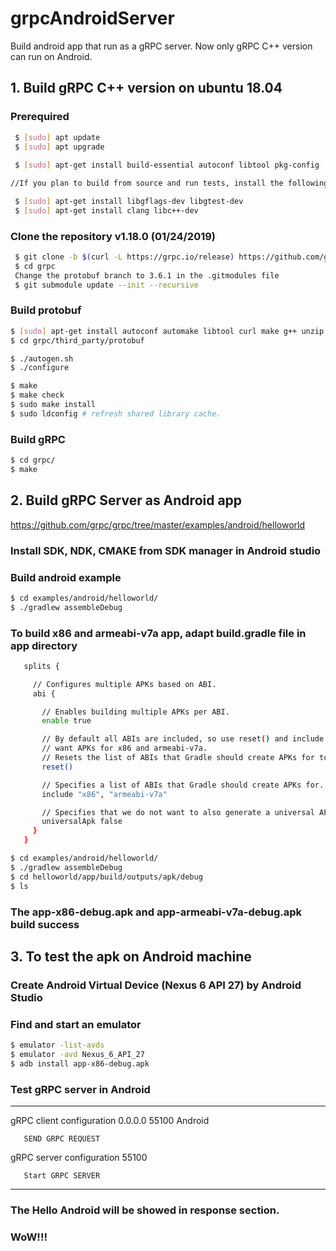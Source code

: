 # grpcAndroidServer
Build android app that run as a gRPC server. Now only gRPC C++ version can run on Android.

##  1. Build gRPC C++ version on ubuntu 18.04
### Prerequired
```sh
 $ [sudo] apt update
 $ [sudo] apt upgrade
 
 $ [sudo] apt-get install build-essential autoconf libtool pkg-config

//If you plan to build from source and run tests, install the following as well:

 $ [sudo] apt-get install libgflags-dev libgtest-dev
 $ [sudo] apt-get install clang libc++-dev
```
 ### Clone the repository v1.18.0 (01/24/2019)
```sh
 $ git clone -b $(curl -L https://grpc.io/release) https://github.com/grpc/grpc
 $ cd grpc
 Change the protobuf branch to 3.6.1 in the .gitmodules file
 $ git submodule update --init --recursive
 ```
 ### Build protobuf
 ```sh
 $ [sudo] apt-get install autoconf automake libtool curl make g++ unzip
 $ cd grpc/third_party/protobuf
 
 $ ./autogen.sh
 $ ./configure
 
 $ make
 $ make check
 $ sudo make install
 $ sudo ldconfig # refresh shared library cache.
  ```
 ### Build gRPC
 ```sh
 $ cd grpc/
 $ make
 ```
 ##  2. Build gRPC Server as Android app
 https://github.com/grpc/grpc/tree/master/examples/android/helloworld
 ### Install SDK, NDK, CMAKE from SDK manager in Android studio
 ### Build android example
 ```sh
 $ cd examples/android/helloworld/
 $ ./gradlew assembleDebug
 ```
 ### To build x86 and armeabi-v7a app, adapt build.gradle file in app directory 
 ```sh
    splits {

      // Configures multiple APKs based on ABI.
      abi {

        // Enables building multiple APKs per ABI.
        enable true

        // By default all ABIs are included, so use reset() and include to specify that we only
        // want APKs for x86 and armeabi-v7a.
        // Resets the list of ABIs that Gradle should create APKs for to none.
        reset()

        // Specifies a list of ABIs that Gradle should create APKs for.
        include "x86", "armeabi-v7a"

        // Specifies that we do not want to also generate a universal APK that includes all ABIs.
        universalApk false
      }
    }
  ```
  ```sh
  $ cd examples/android/helloworld/
  $ ./gradlew assembleDebug
  $ cd helloworld/app/build/outputs/apk/debug
  $ ls
  ```
  ### The app-x86-debug.apk and app-armeabi-v7a-debug.apk build success
  ##  3. To test the apk on Android machine
  ### Create Android Virtual Device (Nexus 6 API 27) by Android Studio
  ### Find and start an emulator
  ```sh
  $ emulator -list-avds
  $ emulator -avd Nexus_6_API_27
  $ adb install app-x86-debug.apk
  ```
  ### Test gRPC server in Android
  -------------------------------
  gRPC client configuration
  0.0.0.0        55100
  Android
  
       SEND GRPC REQUEST
 
  gRPC server configuration
  55100
  
       Start GRPC SERVER
  ------------------------------
  ### The Hello Android will be showed in response section.
  ### WoW!!!
  
